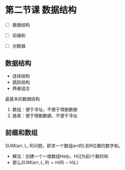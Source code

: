 # 第二节课 数据结构



- [ ] 数据结构
- [ ] 前缀和
- [ ] 对数器



## 数据结构

- 连续结构
- 跳跃结构
- 两者组合



最基本的数据结构

1. 数组：便于寻址，不便于增删数据
2. 链表：便于增删数据，不便于寻址





## 前缀和数组



SUM(arr, L, R)问题，即求一个数组arr的L到R位置的数字和。

- 解法：创建一个一维数组Help，H[i]为前i个数的和
- 那么$SUM(arr, L, R)=H(R)-H(L)$

```java
```



